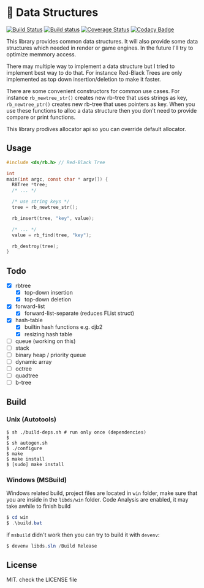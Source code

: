 # 🔗 Data Structures

[![Build Status](https://travis-ci.org/recp/ds.svg?branch=master)](https://travis-ci.org/recp/libds)
[![Build status](https://ci.appveyor.com/api/projects/status/yqpyll64woh39a23/branch/master?svg=true)](https://ci.appveyor.com/project/recp/libds/branch/master)
[![Coverage Status](https://coveralls.io/repos/github/recp/libds/badge.svg?branch=master)](https://coveralls.io/github/recp/libds?branch=master)
[![Codacy Badge](https://api.codacy.com/project/badge/Grade/50b73a3049b9497a97fe7468a9d79d08)](https://www.codacy.com/app/recp/libds?utm_source=github.com&amp;utm_medium=referral&amp;utm_content=recp/libds&amp;utm_campaign=Badge_Grade)

This library provides common data structures. It will also provide some data structures which needed in render or game engines. In the future I'll try to optimize memmory access. 

There may multiple way to implement a data structure but I tried to implement best way to do that. For instance Red-Black Trees are only implemented as top down insertion/deletion to make it faster. 

There are some convenient constructors for common use cases. For instance `rb_newtree_str()` creates new rb-tree that uses strings as key, `rb_newtree_ptr()` creates new rb-tree that uses pointers as key. When you use these functions to alloc a data structure then you don't need to provide compare or print functions. 

This library prodives allocator api so you can override default allocator. 

## Usage

```C
#include <ds/rb.h> // Red-Black Tree

int
main(int argc, const char * argv[]) {
  RBTree *tree;
  /* ... */

  /* use string keys */
  tree = rb_newtree_str();

  rb_insert(tree, "key", value);

  /* ... */
  value = rb_find(tree, "key");

  rb_destroy(tree);
}

```

## Todo
- [x] rbtree
   - [x] top-down insertion
   - [x] top-down deletion
- [x] forward-list
  - [x] forward-list-separate (reduces FList struct)
- [x] hash-table
   - [x] builtin hash functions e.g. djb2
   - [x] resizing hash table
- [ ] queue (working on this)
- [ ] stack
- [ ] binary heap / priority queue
- [ ] dynamic array
- [ ] octree
- [ ] quadtree
- [ ] b-tree

## Build

### Unix (Autotools)

```text
$ sh ./build-deps.sh # run only once (dependencies)
$
$ sh autogen.sh
$ ./configure
$ make
$ make install
$ [sudo] make install
```

### Windows (MSBuild)
Windows related build, project files are located in `win` folder,
make sure that you are inside in the `libds/win` folder.
Code Analysis are enabled, it may take awhile to finish build

```Powershell
$ cd win
$ .\build.bat
```
if `msbuild` didn't work then you can try to build it with `devenv`:
```Powershell
$ devenv libds.sln /Build Release
```

## License
MIT. check the LICENSE file
